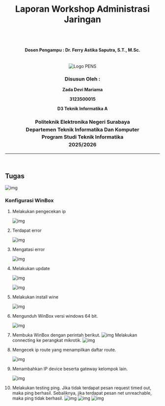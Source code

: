 <div align="center">
  <h1 style="text-align: center;font-weight: bold">Laporan Workshop Administrasi Jaringan<br></h1>
  <h2 style="text-align: center;"><br></h2>
  <h4 style="text-align: center;">Dosen Pengampu : Dr. Ferry Astika Saputra, S.T., M.Sc.</h4>
</div>
<br />
<div align="center">
  <img src="https://i.ibb.co/DC3QHnM/logo-pens.png" alt="Logo PENS">
  <h3 style="text-align: center;">Disusun Oleh :</h3>
  <p style="text-align: center;">
  <strong>Zada Devi Mariama</strong>
  </p>
  <p style="text-align: center;">
  <strong>3123500015</strong>
  </p>
  <p style="text-align: center;">
  <strong> D3 Teknik Informatika A</strong>
  </p>

<h3 style="text-align: center;line-height: 1.5">Politeknik Elektronika Negeri Surabaya<br>Departemen Teknik Informatika Dan Komputer<br>Program Studi Teknik Informatika<br>2025/2026</h3>
  <hr>
</div> 
<br>

## Tugas

  ![img](/assets/week-7/Tugas.png)

### Konfigurasi WinBox

1. Melakukan pengecekan ip

   ![img](/assets/week-7/cekip.jpeg)

2. Terdapat error

   ![img](/assets/week-7/error.jpeg)

3. Mengatasi error

   ![img](/assets/week-7/atasierror.jpeg)

4. Melakukan update

   ![img](/assets/week-7/aptupdate.png)

   ![img](/assets/week-7/berhasilupdate.jpeg)

5. Melakukan install wine

   ![img](/assets/week-7/installwine.png)

6. Mengunduh WinBox versi windows 64 bit.

   ![img](/assets/week-7/downloadwinbox.png)

7. Membuka WinBox dengan perintah berikut.
   ![img](/assets/week-7/01bukawinbox.png)
   Melakukan connecting ke  perangkat mikrotik.
   ![img](/assets/week-7/1bukawinbox.jpeg)

8. Mengecek ip route yang menampilkan daftar route.

   ![img](/assets/week-7/1ping.jpeg)

9. Menambahkan IP device beserta gateway kelompok lain.
   
   ![img](/assets/week-7/2ping.jpeg)
  
10. Melakukan testing ping. Jika tidak terdapat pesan request timed out, maka ping berhasil. Sebaliknya, jika terdapat pesan net unreachable, maka ping tidak berhasil.
   ![img](/assets/week-7/3ping.jpeg)
   ![img](/assets/week-7/4ping.jpeg)
   ![img](/assets/week-7/5ping.jpeg)